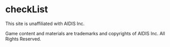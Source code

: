 # checkList
This site is unaffiliated with AIDIS Inc.

Game content and materials are trademarks and copyrights of AIDIS Inc. All Rights Reserved. 
